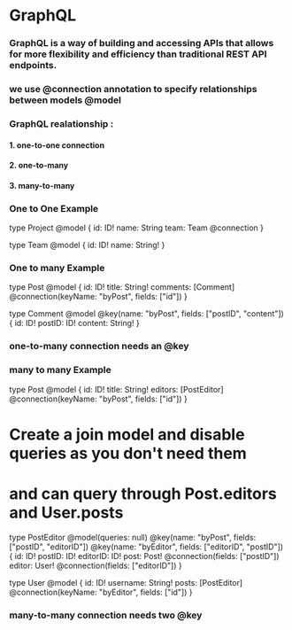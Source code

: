 # GraphQL

### GraphQL is a way of building and accessing APIs that allows for more flexibility and efficiency than traditional REST API endpoints.

### we use @connection annotation to specify relationships between models @model

### GraphQL realationship :

#### 1. one-to-one connection

#### 2. one-to-many

#### 3. many-to-many

### One to One Example

type Project @model {
id: ID!
name: String
team: Team @connection
}

type Team @model {
id: ID!
name: String!
}

### One to many Example

type Post @model {
id: ID!
title: String!
comments: [Comment] @connection(keyName: "byPost", fields: ["id"])
}

type Comment @model
@key(name: "byPost", fields: ["postID", "content"]) {
id: ID!
postID: ID!
content: String!
}

### one-to-many connection needs an @key

### many to many Example

type Post @model {
id: ID!
title: String!
editors: [PostEditor] @connection(keyName: "byPost", fields: ["id"])
}

# Create a join model and disable queries as you don't need them

# and can query through Post.editors and User.posts

type PostEditor
@model(queries: null)
@key(name: "byPost", fields: ["postID", "editorID"])
@key(name: "byEditor", fields: ["editorID", "postID"]) {
id: ID!
postID: ID!
editorID: ID!
post: Post! @connection(fields: ["postID"])
editor: User! @connection(fields: ["editorID"])
}

type User @model {
id: ID!
username: String!
posts: [PostEditor] @connection(keyName: "byEditor", fields: ["id"])
}

### many-to-many connection needs two @key
